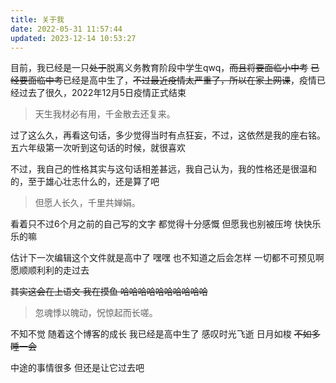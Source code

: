 ```yaml
---
title: 关于我
date: 2022-05-31 11:57:44
updated: 2023-12-14 10:53:27
---
```


目前，我已经是一只~~处于~~脱离义务教育阶段中学生qwq，~~而且将要面临小中考~~ ~~已经要面临中考~~已经是高中生了，~~不过最近疫情太严重了，所以在家上网课~~，疫情已经过去了很久，2022年12月5日疫情正式结束
> 天生我材必有用，千金散去还复来。 

过了这么久，再看这句话，多少觉得当时有点狂妄，不过，这依然是我的座右铭。五六年级第一次听到这句话的时候，就很喜欢

不过，我自己的性格其实与这句话相差甚远，我自己认为，我的性格还是很温和的，至于雄心壮志什么的，还是算了吧

> 但愿人长久，千里共婵娟。

看着只不过6个月之前的自己写的文字 都觉得十分感慨 但愿我也别被压垮 快快乐乐的嘛

估计下一次编辑这个文件就是高中了 嘿嘿 也不知道之后会怎样 一切都不可预见啊 愿顺顺利利的走过去

~~其实这会在上语文 我在摸鱼 哈哈哈哈哈哈哈哈哈哈~~

> 忽魂悸以魄动，怳惊起而长嗟。

不知不觉 随着这个博客的成长 我已经是高中生了 感叹时光飞逝 日月如梭 ~~不如多睡一会~~

中途的事情很多 但还是让它过去吧
